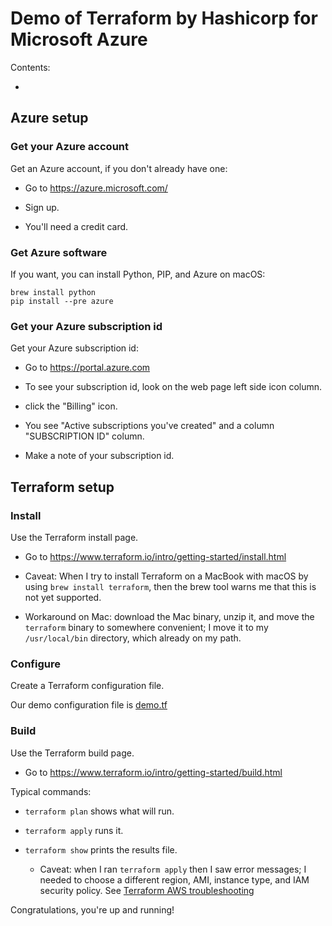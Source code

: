 # Demo of Terraform by Hashicorp for Microsoft Azure

Contents:

* [](#)


## Azure setup


### Get your Azure account

Get an Azure account, if you don't already have one:

  * Go to https://azure.microsoft.com/

  * Sign up.
  
  * You'll need a credit card.


### Get Azure software

If you want, you can install Python, PIP, and Azure on macOS:

    brew install python
    pip install --pre azure


### Get your Azure subscription id

Get your Azure subscription id:

  * Go to https://portal.azure.com

  * To see your subscription id, look on the web page left side icon column.

  * click the "Billing" icon. 

  * You see "Active subscriptions you've created" and a column "SUBSCRIPTION ID" column. 

  * Make a note of your subscription id.


## Terraform setup


### Install

Use the Terraform install page.

  * Go to https://www.terraform.io/intro/getting-started/install.html

  * Caveat: When I try to install Terraform on a MacBook with macOS by using `brew install terraform`, then the brew tool warns me that this is not yet supported. 

  * Workaround on Mac: download the Mac binary, unzip it, and move the `terraform` binary to somewhere convenient; I move it to my `/usr/local/bin` directory, which already on my path.


### Configure

Create a Terraform configuration file.

Our demo configuration file is [demo.tf](demo.tf)


### Build

Use the Terraform build page.

  * Go to https://www.terraform.io/intro/getting-started/build.html

Typical commands:

  * `terraform plan` shows what will run.

  * `terraform apply` runs it.

  * `terraform show` prints the results file.

    * Caveat: when I ran `terraform apply` then I saw error messages; I needed to choose a different region, AMI, instance type, and IAM security policy. See [Terraform AWS troubleshooting](aws/troubleshooting.md)

Congratulations, you're up and running!
